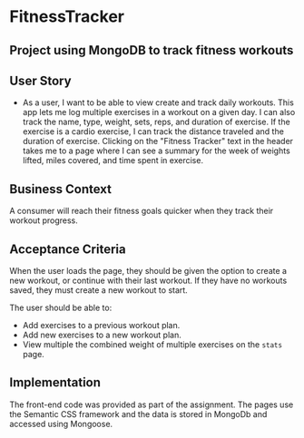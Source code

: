 # FitnessTracker
 
## Project using MongoDB to track fitness workouts 

## User Story

* As a user, I want to be able to view create and track daily workouts. This app lets me log multiple exercises in a workout on a given day. I can also track the name, type, weight, sets, reps, and duration of exercise. If the exercise is a cardio exercise, I can track the distance traveled and the duration of exercise.  Clicking on the "Fitness Tracker" text in the header takes me to a page where I can see a summary for the week of weights lifted, miles covered, and time spent in exercise.  

## Business Context

A consumer will reach their fitness goals quicker when they track their workout progress.

## Acceptance Criteria

When the user loads the page, they should be given the option to create a new workout, or continue with their last workout.  If they have no workouts saved, they must create a new workout to start.  

The user should be able to:

  * Add exercises to a previous workout plan.
  * Add new exercises to a new workout plan.
  * View multiple the combined weight of multiple exercises on the `stats` page.

## Implementation 

The front-end code was provided as part of the assignment.  The pages use the Semantic CSS framework and the data is stored in MongoDb and accessed using Mongoose.  